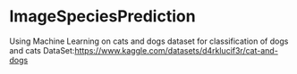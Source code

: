 # ImageSpeciesPrediction
Using Machine Learning on cats and dogs dataset for classification of dogs and cats
DataSet:https://www.kaggle.com/datasets/d4rklucif3r/cat-and-dogs
